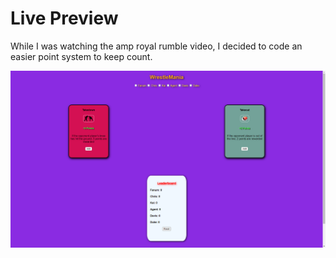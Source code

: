 # Live Preview 

While I was watching the amp royal rumble video, I decided to code an easier point system to keep count.

![Preview Image](Preview.png)
